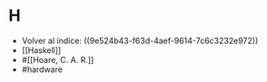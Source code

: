 # H

- Volver al índice: ((9e524b43-f63d-4aef-9614-7c6c3232e972))
- [[Haskell]]
- #[[Hoare, C. A. R.]]
- #hardware

